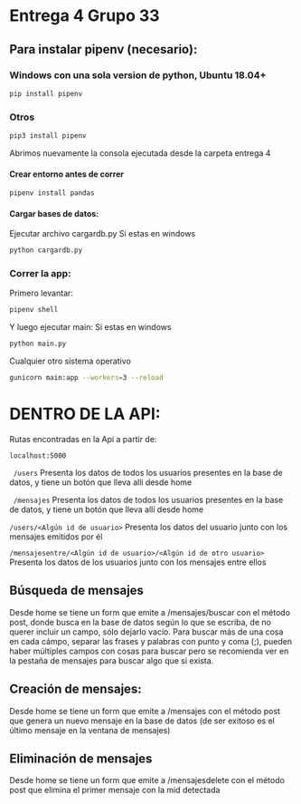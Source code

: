 # Entrega 4 Grupo 33

## Para instalar pipenv (necesario):

### Windows con una sola version de python, Ubuntu 18.04+

```bash
pip install pipenv
```

### Otros

```bash
pip3 install pipenv
```

Abrimos nuevamente la consola ejecutada desde la carpeta entrega 4

#### Crear entorno antes de correr

```bash
pipenv install pandas
```
#### Cargar bases de datos:

Ejecutar archivo cargardb.py
Si estas en windows 
```bash
python cargardb.py
```

### Correr la app:
Primero levantar:
```bash
pipenv shell
```
Y luego ejecutar main:
Si estas en windows 
```bash
python main.py
```

Cualquier otro sistema operativo
```bash
gunicorn main:app --workers=3 --reload
```

# DENTRO DE LA API:

Rutas encontradas en la Api a partir de:

``localhost:5000``

` /users`
Presenta los datos de todos los usuarios presentes en la base de datos, 
y tiene un botón que lleva allí desde home

` /mensajes`
Presenta los datos de todos los usuarios presentes en la base de datos, 
y tiene un botón que lleva allí desde home

`/users/<Algún id de usuario>`
Presenta los datos del usuario junto con los mensajes emitidos por él

`/mensajesentre/<Algún id de usuario>/<Algún id de otro usuario>`
Presenta los datos de los usuarios junto con los mensajes entre ellos

## Búsqueda de mensajes
Desde home se tiene un form que emite a /mensajes/buscar con el método 
post, donde busca en la base de datos según lo que se escriba, de no 
querer incluir un campo, sólo dejarlo vacío.
Para buscar más de una cosa en cada cámpo, separar las frases y palabras
con punto y coma (;), pueden haber múltiples campos con cosas para buscar
pero se recomienda ver en la pestaña de mensajes para buscar algo que si
exista.


## Creación de mensajes:
Desde home se tiene un form que emite a /mensajes con el método post que
genera un nuevo mensaje en la base de datos (de ser exitoso es el último
mensaje en la ventana de mensajes)

## Eliminación de mensajes
Desde home se tiene un form que emite a /mensajesdelete con el método post
que elimina el primer mensaje con la mid detectada